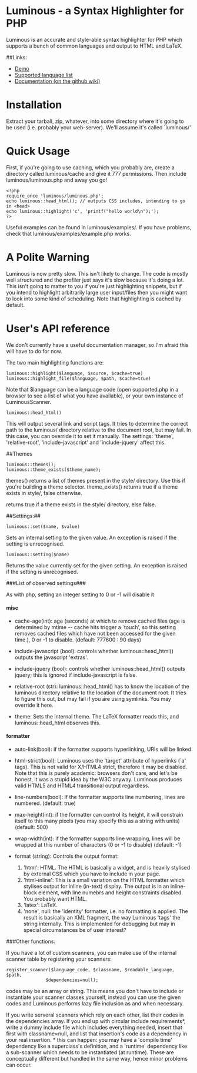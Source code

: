Luminous - a Syntax Highlighter for PHP
=======================================

Luminous is an accurate and style-able syntax highlighter for PHP which supports 
a bunch of common languages and output to HTML and LaTeX.

##Links:

+ [Demo](http://luminous.asgaard.co.uk/)
+ [Supported language list](http://luminous.asgaard.co.uk/luminous/supported.php)
+ [Documentation (on the github wiki)](https://github.com/markwatkinson/luminous/wiki)


Installation
============
Extract your tarball, zip, whatever, into some directory where it's going to be
used (i.e. probably your web-server).  We'll assume it's called `luminous/'

Quick Usage 
===========

First, if you're going to use caching, which you probably are, create a 
directory called luminous/cache and give it 777 permissions. Then include 
luminous/luminous.php and away you go!

    <?php 
    require_once 'luminous/luminous.php';
    echo luminous::head_html(); // outputs CSS includes, intending to go in <head>
    echo luminous::highlight('c', 'printf("hello world\n");');
    ?>

Useful examples can be found in luminous/examples/. If you have problems,
check that luminous/examples/example.php works.

A Polite Warning
================

Luminous is now pretty slow. This isn't likely to change. The code is
mostly well structured and the profiler just says it's slow because it's doing
a lot. This isn't going to matter to you if you're just highlighting snippets,
but if you intend to highlight arbitrarily large user input/files then you 
might want to look into some kind of scheduling. Note that highlighting is 
cached by default.


User's API reference
====================

We don't currently have a useful documentation manager, so I'm afraid this
will have to do for now.

The two main highlighting functions are:
  
    luminous::highlight($language, $source, $cache=true)
    luminous::highlight_file($language, $path, $cache=true)
  
Note that $language can be a language code (open supported.php in a browser 
to see a list of what you have available), or your own instance of
LuminousScanner.

    luminous::head_html()
  
This will output several link and script tags. It tries to determine the
correct path to the luminous/ directory relative to the document root, but 
may fail. In this case, you can override it to set it manually. The settings:
'theme', 'relative-root', 'include-javascript' and 'include-jquery' affect
this.

##Themes

    luminous::themes(); 
    luminous::theme_exists($theme_name);

themes() returns a list of themes present in the style/ directory. Use this 
if you're building a theme selector. theme_exists() returns true if a theme
exists in style/, false otherwise. 
  
returns true if a theme exists in the style/ directory, else false.

##Settings:##

    luminous::set($name, $value)
  
Sets an internal setting to the given value. An exception is raised if 
the setting is unrecognised.

    luminous::setting($name)
  
Returns the value currently set for the given setting. An exception is raised 
if the setting is unrecognised.
  
###List of observed settings###
  
As with php, setting an integer setting to 0 or -1 will disable it


#### misc

+ cache-age(int): age (seconds) at which to remove cached files (age is 
determined by mtime -- cache hits trigger a `touch', so this setting removes
cached files which have not been accessed for the given time.),
0 or -1 to disable. (default: 777600 : 90 days)

+ include-javascript (bool): controls whether luminous::head_html() outputs
the javascript 'extras'.

+ include-jquery (bool): controls whether luminous::head_html() outputs
jquery; this is ignored if include-javascript is false.

+ relative-root (str): luminous::head_html() has to know the location of the
luminous directory relative to the location of the document root. It 
tries to figure this out, but may fail if you are using symlinks. 
You may override it here.

+ theme: Sets the internal theme. The LaTeX formatter reads this, and
luminous::head_html observes this.


#### formatter

+ auto-link(bool): if the formatter supports hyperlinking, URIs will be linked

+ html-strict(bool): Luminous uses the 'target' attribute of hyperlinks (`a' tags). 
This is not valid for X/HTML4 strict, therefore it may be disabled. Note that
this is purely academic: browsers don't care, and let's be honest, it was a 
stupid idea by the W3C anyway. Luminous produces valid HTML5 and HTML4 
transitional output regardless.

+ line-numbers(bool): If the formatter supports line numbering, lines are 
numbered. (default: true)

+ max-height(int): if the formatter can control its height, it will constrain 
itself to this many pixels (you may specify this as a string with units)
(default: 500)

+ wrap-width(int): if the formatter supports line wrapping, lines 
will be wrapped at this number of characters (0 or -1 to disable) (default: 
-1)  

+ format (string): Controls the output format:  
  1. 'html': HTML. The HTML is basically a widget, and is heavily stylised by 
  external CSS which you have to include in your page.
  2. 'html-inline': This is a small variation on the HTML formatter which 
  stylises output for inline (in-text) display. The output is in an 
  inline-block element, with line numebrs and height constraints 
  disabled. You probably want HTML.  
  3. 'latex': LaTeX. 
  4. 'none', null: the 'identity' formatter, i.e. no formatting is applied. The
  result is basically an XML fragment, the way Luminous 'tags' the string
  internally. This is implemented for debugging but may in special 
  circumstances be of user interest?


  
###Other functions:
  
If you have a lot of custom scanners, you can make use of the internal 
scanner table by registering your scanners:
  
    register_scanner($language_code, $classname, $readable_language, $path, 
                   $dependencies=null);
  
codes may be an array or string. This means you don't have to include or 
instantiate your scanner classes yourself, instead you can use the given codes
and Luminous performs lazy file inclusion as and when necessary.

If you write serveral scanners which rely on each other, list their codes in 
the dependencies array. If you end up with circular include requirements\*, 
write a dummy include file which includes everything needed, insert that first 
with classname=null, and list that insertion's code as a dependency in your 
real insertion.
\* this can happen: you may have a 'compile time' dependency like a superclass's
definition, and a 'runtime' dependency like a sub-scanner which needs to be
instantiated (at runtime). These are conceptually different but handled in
the same way, hence minor problems can occur.

  
  
